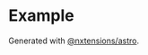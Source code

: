 # Example

Generated with [@nxtensions/astro](https://github.com/nxtensions/nxtensions/tree/main/packages/astro).
